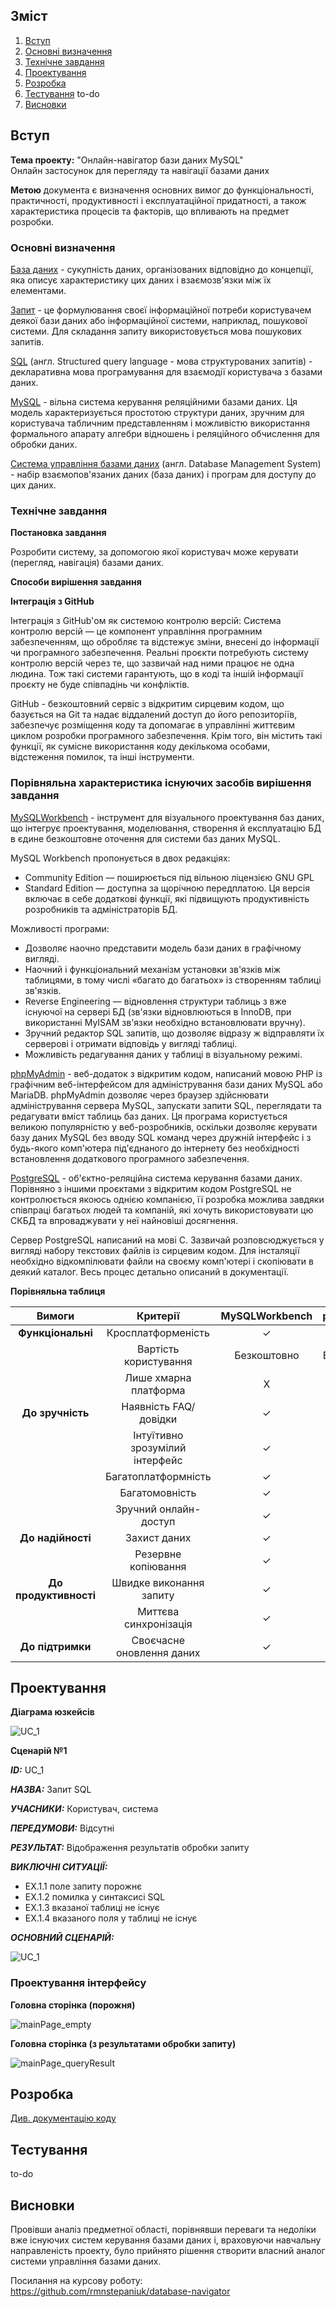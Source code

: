## Зміст

 1. [Вступ](#вступ)
 2. [Основні визначення](#основні-визначення)
 3. [Технічне завдання](#технічне-завдання)
 4. [Проектування](#проектування)
 5. [Розробка](#розробка)
 6. [Тестування](#тестування) to-do
 7. [Висновки](#висновки)

## Вступ

**Тема проекту:** "Онлайн-навігатор бази даних MySQL"  
Онлайн застосунок для перегляду та навігації базами даних

**Метою** документа є визначення основних вимог до функціональності, практичності, продуктивності і експлуатаційної придатності, а також характеристика процесів та факторів, що впливають на предмет розробки.

### Основні визначення
[База даних](https://uk.wikipedia.org/wiki/%D0%91%D0%B0%D0%B7%D0%B0_%D0%B4%D0%B0%D0%BD%D0%B8%D1%85) - сукупність даних, організованих відповідно 
до концепції, яка описує характеристику цих даних і взаємозв'язки між їх елементами.

[Запит](https://uk.wikipedia.org/wiki/%D0%97%D0%B0%D0%BF%D0%B8%D1%82) - це формулювання своєї інформаційної потреби користувачем деякої бази 
даних або інформаційної системи, наприклад, пошукової системи. Для складання запиту використовується мова пошукових запитів.

[SQL](https://uk.wikipedia.org/wiki/SQL) (англ. Structured query language - мова структурованих запитів) - декларативна мова програмування 
для взаємодії користувача з базами даних.

[MySQL](https://uk.wikipedia.org/wiki/MySQL) - вільна система керування реляційними базами даних. Ця модель характеризується простотою 
структури даних, зручним для користувача табличним представленням і можливістю використання формального апарату алгебри відношень 
і реляційного обчислення для обробки даних.

[Система управління базами даних](https://uk.wikipedia.org/wiki/%D0%A1%D0%B8%D1%81%D1%82%D0%B5%D0%BC%D0%B0_%D1%83%D0%BF%D1%80%D0%B0%D0%B2%D0%BB%D1%96%D0%BD%D0%BD%D1%8F_%D0%B1%D0%B0%D0%B7%D0%B0%D0%BC%D0%B8_%D0%B4%D0%B0%D0%BD%D0%B8%D1%85)
(англ. Database Management System) - набір взаємопов'язаних даних (база даних) і програм для доступу до цих даних.

### Технічне завдання
**Постановка завдання**

Розробити систему, за допомогою якої користувач може керувати (перегляд, навігація) базами даних.

**Способи вирішення завдання**

**Інтеграція з GitHub**

Інтеграція з GitHub'ом як системою контролю версій: Система контролю версій — це компонент управління програмним забезпеченням, що обробляє та відстежує зміни, внесені до інформації чи програмного забезпечення. Реальні проєкти потребують систему контролю версій через те, що зазвичай над ними працює не одна людина. Тож такі системи гарантують, що в коді та іншій інформації проєкту не буде співпадінь чи конфліктів.

GitHub - безкоштовний сервіс з відкритим сирцевим кодом, що базується на Git та надає віддалений доступ до його репозиторіїв, забезпечує розміщення коду та допомагає в управлінні життєвим циклом розробки програмного забезпечення. Крім того, він містить такі функції, як сумісне використання коду декількома особами, відстеження помилок, та інші інструменти.

### Порівняльна характеристика існуючих засобів вирішення завдання
[MySQLWorkbench](http://mysqlworkbench.org/) - інструмент для візуального проектування баз даних, що інтегрує проектування, моделювання, створення й експлуатацію БД в єдине безкоштовне оточення для системи баз даних MySQL. 

MySQL Workbench пропонується в двох редакціях:
- Community Edition — поширюється під вільною ліцензією GNU GPL
- Standard Edition — доступна за щорічною передплатою. Ця версія включає в себе додаткові функції, які підвищують продуктивність розробників та адміністраторів БД.

Можливості програми:
- Дозволяє наочно представити модель бази даних в графічному вигляді.
- Наочний і функціональний механізм установки зв'язків між таблицями, в тому числі «багато до багатьох» із створенням таблиці зв'язків.
- Reverse Engineering — відновлення структури таблиць з вже існуючої на сервері БД (зв'язки відновлюються в InnoDB, при використанні MyISAM зв'язки необхідно встановлювати вручну).
- Зручний редактор SQL запитів, що дозволяє відразу ж відправляти їх серверові і отримати відповідь у вигляді таблиці.
- Можливість редагування даних у таблиці в візуальному режимі.

[phpMyAdmin](https://www.phpmyadmin.net/) - веб-додаток з відкритим кодом, написаний мовою PHP із графічним веб-інтерфейсом для адміністрування бази даних MySQL або MariaDB. phpMyAdmin дозволяє через браузер здійснювати адміністрування сервера MySQL, запускати запити SQL, переглядати та редагувати вміст таблиць баз даних. Ця програма користується великою популярністю у веб-розробників, оскільки дозволяє керувати базу даних MySQL без вводу SQL команд через дружній інтерфейс і з будь-якого комп'ютера під'єднаного до інтернету без необхідності встановлення додаткового програмного забезпечення.

[PostgreSQL](https://www.postgresql.org) - об'єктно-реляційна система керування базами даних. Порівняно з іншими проєктами з відкритим кодом PostgreSQL не контролюється якоюсь однією компанією, її розробка можлива завдяки співпраці багатьох людей та компаній, які хочуть використовувати цю СКБД та впроваджувати у неї найновіші досягнення.

Сервер PostgreSQL написаний на мові C. Зазвичай розповсюджується у вигляді набору текстових файлів із сирцевим кодом. Для інсталяції необхідно відкомпілювати файли на своєму комп'ютері і скопіювати в деякий каталог. Весь процес детально описаний в документації.

**Порівняльна таблиця**

|Вимоги| Критерії | MySQLWorkbench | phpMyAdmin | PostgreSQL |
|:----:| :--------------: | :-------------: | :----: |  :----:  |
| **Функціональні** | Кросплатформеність | ✓ | ✓ | ✓ |
|  | Вартість користування | Безкоштовно | Безкоштовно | Безкоштовно |
|  | Лише хмарна платформа | X | X | X |
| **До зручність** | Наявність FAQ/довідки | ✓ | ✓ | ✓ |
|  | Інтуїтивно зрозумілий інтерфейс | ✓ | ✓ | ✓ |
|  | Багатоплатформність | ✓ | ✓ | ✓ |
|  | Багатомовність | ✓ | - | ✓ |
|  | Зручний онлайн-доступ | ✓ | ✓ | ✓ |
| **До надійності** | Захист даних | ✓ | ✓ | ✓ |
|  | Резервне копіювання | ✓ | ✓ | - |
| **До продуктивності** | Швидке виконання запиту | ✓ | ✓ | ✓ |
|  | Миттєва синхронізація | ✓ | ✓ | ✓ |
| **До підтримки** | Своєчасне оновлення даних | ✓ | ✓ | ✓ |

## Проектування

**Діаграма юзкейсів**

![UC_1](http://www.plantuml.com/plantuml/proxy?cache=no&src=https://raw.githubusercontent.com/rmnstepaniuk/database-navigator/master/src/uml/UC_1)

**Сценарій №1**

***ID:*** UC_1

***НАЗВА:*** Запит SQL

***УЧАСНИКИ:*** Користувач, система

***ПЕРЕДУМОВИ:*** Відсутні

***РЕЗУЛЬТАТ:*** Відображення результатів обробки запиту

***ВИКЛЮЧНІ СИТУАЦІЇ:***
   - EX.1.1 поле запиту порожнє
   - EX.1.2 помилка у синтаксисі SQL
   - EX.1.3 вказаної таблиці не існує
   - EX.1.4 вказаного поля у таблиці не існує

***ОСНОВНИЙ СЦЕНАРІЙ:***

![UC_1](http://www.plantuml.com/plantuml/proxy?cache=no&src=https://raw.githubusercontent.com/rmnstepaniuk/database-navigator/master/src/uml/sequence_UC_1)

### Проектування інтерфейсу

**Головна сторінка (порожня)**

![mainPage_empty](../src/png/mainPage_empty.png)

**Головна сторінка (з результатами обробки запиту)**

![mainPage_queryResult](../src/png/mainPage_queryResult.png)

## Розробка 

[Див. документацію коду](https://github.com/rmnstepaniuk/database-navigator/blob/master/README.md#%D0%BF%D0%B5%D1%80%D0%B5%D0%B3%D0%BB%D1%8F%D0%BD%D1%83%D1%82%D0%B8-jsdoc-%D0%B4%D0%BE%D0%BA%D1%83%D0%BC%D0%B5%D0%BD%D1%82%D0%B0%D1%86%D1%96%D1%8E-%D0%BA%D0%BE%D0%B4%D1%83-%D0%BC%D0%BE%D0%B6%D0%BD%D0%B0-%D0%B7%D0%B0-%D0%B4%D0%BE%D0%BF%D0%BE%D0%BC%D0%BE%D0%B3%D0%BE%D1%8E-%D0%BA%D0%BE%D0%BC%D0%B0%D0%BD%D0%B4%D0%B8-npm-run-doc)

## Тестування 

to-do

## Висновки
Провівши аналіз предметної області, порівнявши переваги та недоліки вже існуючих систем керування базами даних і, враховуючи навчальну направленість проекту, було прийнято рішення створити власний аналог системи управління базами даних.

Посилання на курсову роботу: https://github.com/rmnstepaniuk/database-navigator
